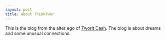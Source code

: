 ```yaml
---
layout: post
title: About ThinkTwor
---
```




This is the blog from the alter ego of [Tworit Dash](http://tworitdash.in/). The blog is about dreams and some unusual connections.
